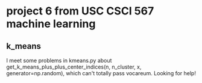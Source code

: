 # project 6 from USC CSCI 567 machine learning
## k_means 
I meet some problems in kmeans.py about get_k_means_plus_plus_center_indices(n, n_cluster, x, generator=np.random), which can't totally pass vocareum. Looking for help! 
